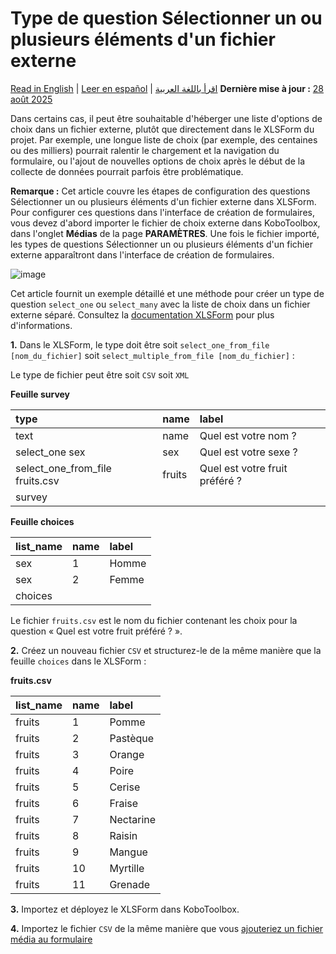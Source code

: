 # Type de question Sélectionner un ou plusieurs éléments d'un fichier externe
<a href="../external_file.html">Read in English</a> | <a href="../es/external_file.html">Leer en español</a> | <a href="../ar/external_file.html">اقرأ باللغة العربية</a>
**Dernière mise à jour :** <a href="https://github.com/kobotoolbox/docs/blob/87ff8377b846dacb801191e0b619126a563040a9/source/external_file.md" class="reference">28 août 2025</a>

Dans certains cas, il peut être souhaitable d'héberger une liste d'options de choix dans un fichier externe, plutôt que directement dans le XLSForm du projet. Par exemple, une longue liste de choix (par exemple, des centaines ou des milliers) pourrait ralentir le chargement et la navigation du formulaire, ou l'ajout de nouvelles options de choix après le début de la collecte de données pourrait parfois être problématique.

<p class="note"> <b>Remarque :</b> Cet article couvre les étapes de configuration des questions Sélectionner un ou plusieurs éléments d'un fichier externe dans XLSForm. Pour configurer ces questions dans l'interface de création de formulaires, vous devez d'abord importer le fichier de choix externe dans KoboToolbox, dans l'onglet <b>Médias</b> de la page <b>PARAMÈTRES</b>. Une fois le fichier importé, les types de questions Sélectionner un ou plusieurs éléments d'un fichier externe apparaîtront dans l'interface de création de formulaires. </p>

![image](/images/external_file/select_from_file.png)

Cet article fournit un exemple détaillé et une méthode pour créer un type de question `select_one` ou `select_many` avec la liste de choix dans un fichier externe séparé. Consultez la [documentation XLSForm](https://xlsform.org/en/#multiple-choice-from-file) pour plus d'informations.

**1.** Dans le XLSForm, le type doit être soit `select_one_from_file [nom_du_fichier]` soit `select_multiple_from_file [nom_du_fichier]` :

<p class="note">Le type de fichier peut être soit <code>CSV</code> soit <code>XML</code></p>

**Feuille survey**

| type                            | name   | label                           |
| :------------------------------ | :----- | :------------------------------ |
| text                            | name   | Quel est votre nom ?            |
| select_one sex                  | sex    | Quel est votre sexe ?           |
| select_one_from_file fruits.csv | fruits | Quel est votre fruit préféré ?  |
| survey |

**Feuille choices**

| list_name | name | label  |
| :-------- | :--- | :----- |
| sex       | 1    | Homme  |
| sex       | 2    | Femme  |
| choices |

<p class="note">Le fichier <code>fruits.csv</code> est le nom du fichier contenant les choix pour la question « Quel est votre fruit préféré ? ».</p>

**2.** Créez un nouveau fichier `CSV` et structurez-le de la même manière que la feuille `choices` dans le XLSForm :

**fruits.csv**

| list_name | name | label       |
| :-------- | :--- | :---------- |
| fruits    | 1    | Pomme       |
| fruits    | 2    | Pastèque    |
| fruits    | 3    | Orange      |
| fruits    | 4    | Poire       |
| fruits    | 5    | Cerise      |
| fruits    | 6    | Fraise      |
| fruits    | 7    | Nectarine   |
| fruits    | 8    | Raisin      |
| fruits    | 9    | Mangue      |
| fruits    | 10   | Myrtille    |
| fruits    | 11   | Grenade     |

**3.** Importez et déployez le XLSForm dans KoboToolbox.

**4.** Importez le fichier `CSV` de la même manière que vous [ajouteriez un fichier média au formulaire](media.md)